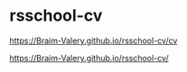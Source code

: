 # rsschool-cv

https://Braim-Valery.github.io/rsschool-cv/cv

https://Braim-Valery.github.io/rsschool-cv/
